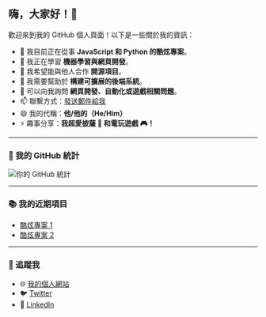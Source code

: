 ## 嗨，大家好！👋

歡迎來到我的 GitHub 個人頁面！以下是一些關於我的資訊：

- 🔭 我目前正在從事 **JavaScript 和 Python 的酷炫專案**。
- 🌱 我正在學習 **機器學習與網頁開發**。
- 👯 我希望能與他人合作 **開源項目**。
- 🤔 我需要幫助於 **構建可擴展的後端系統**。
- 💬 可以向我詢問 **網頁開發、自動化或遊戲相關問題**。
- 📫 聯繫方式：[發送郵件給我](mailto:youremail@example.com)
- 😄 我的代稱：**他/他的（He/Him）**
- ⚡ 趣事分享：**我超愛披薩 🍕 和電玩遊戲 🎮！**

---

### 🌟 我的 GitHub 統計
![你的 GitHub 統計](https://github-readme-stats.vercel.app/api?username=hisiawteng&show_icons=true&theme=radical)

---

### 📚 我的近期項目
- [酷炫專案 1](https://github.com/你的用戶名/project1)
- [酷炫專案 2](https://github.com/你的用戶名/project2)

---

### 🔗 追蹤我
- 🌐 [我的個人網站](https://your-portfolio-link.com)
- 🐦 [Twitter](https://twitter.com/你的用戶名)
- 💼 [LinkedIn](https://linkedin.com/in/你的用戶名)
